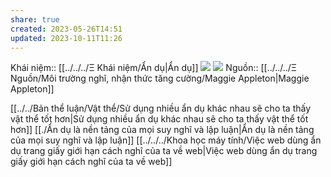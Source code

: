 ```yaml
---
share: true
created: 2023-05-26T14:51
updated: 2023-10-11T11:26
---
```

Khái niệm:: [[../../../Ξ Khái niệm/Ẩn dụ|Ẩn dụ]]
![](https://res.cloudinary.com/dxj9qr5gj/image/upload/c_scale,f_auto,q_auto:good,w_1200/v1632316505/maggieappleton.com/essays/drawing-invisibles/frame_shrink_irt2qv.png)
![](https://res.cloudinary.com/dxj9qr5gj/image/upload/v1632316505/maggieappleton.com/essays/drawing-invisibles/hide-highlight_shrink_ljkonq.png) 
Nguồn:: [[../../../Ξ Nguồn/Môi trường nghĩ, nhận thức tăng cường/Maggie Appleton|Maggie Appleton]]

[[../../Bản thể luận/Vật thể/Sử dụng nhiều ẩn dụ khác nhau sẽ cho ta thấy vật thể tốt hơn|Sử dụng nhiều ẩn dụ khác nhau sẽ cho ta thấy vật thể tốt hơn]] 
[[./Ẩn dụ là nền tảng của mọi suy nghĩ và lập luận|Ẩn dụ là nền tảng của mọi suy nghĩ và lập luận]] 
[[../../../Khoa học máy tính/Việc web dùng ẩn dụ trang giấy giới hạn cách nghĩ của ta về web|Việc web dùng ẩn dụ trang giấy giới hạn cách nghĩ của ta về web]]
